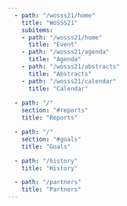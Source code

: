 ```yaml
---
  - path: "/wosss21/home"
    title: "WoSSS21"
    subitems:
    - path: "/wosss21/home"
      title: "Event"
    - path: "/wosss21/agenda"
      title: "Agenda"
    - path: "/wosss21/abstracts"
      title: "Abstracts"
    - path: "/wosss21/calendar"
      title: "Calendar"
    
  - path: "/"
    section: "#reports"
    title: "Reports"

  - path: "/"
    section: "#goals"
    title: "Goals"

  - path: "/history"
    title: "History"

  - path: "/partners"
    title: "Partners"
---
```

